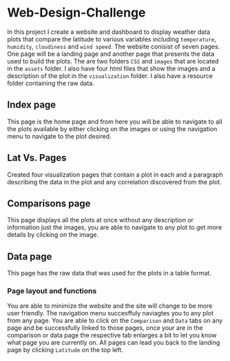 # Web-Design-Challenge

In this project I create a website and dashboard to display weather data plots that compare the latitude 
to various variables including `temperature`, `humidity`, `cloudiness` and `wind speed`. The website conisist of 
seven pages. One page will be a landing page and another page that presents the data used to build the plots.
The are two folders `CSS` and `images` that are located in the `assets` folder. I also have four html files that
show the images and a description of the plot in the `visualization` folder. I also have a resource folder 
containing the raw data.

## Index page
  This page is the home page and from here you will be able to navigate to all the plots available by either 
  clicking on the images or using the navigation menu to navigate to the plot desired.

## Lat Vs. Pages
  Created four visualization pages that contain a plot in each and a paragraph describing the data in the plot
  and any correlation discovered from the plot. 

## Comparisons page
  This page displays all the plots at once without any description or information just the images, you are 
  able to navigate to any plot to get more details by clicking on the image.

## Data page
  This page has the raw data that was used for the plots in a table format.
  
### Page layout and functions
  You are able to minimize the website and the site will change to be more user friendly. The navigation menu succesffuly 
  naviagtes you to any plot from any page. You are able to click on the `Comparison` and `Data` tabs on any page and be 
  successfully linked to those pages, once your are in the comparison or data page the respective tab enlarges a bit to 
  let you know what page you are currently on. All pages can lead you back to the landing page by clicking `Latitude` 
  on the top left.
